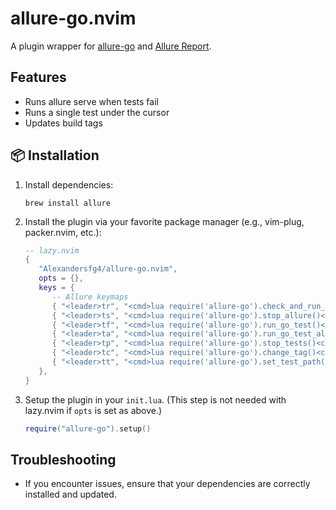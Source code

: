# allure-go.nvim

A plugin wrapper for [allure-go](https://github.com/ozontech/allure-go) and [Allure Report](https://allurereport.org/docs/install-for-macos/).

## Features
- Runs allure serve when tests fail
- Runs a single test under the cursor
- Updates build tags

## 📦 Installation
1. Install dependencies:
   ```
   brew install allure
   ```

2. Install the plugin via your favorite package manager (e.g., vim-plug, packer.nvim, etc.):
   ```lua
   -- lazy.nvim
   {
      "Alexandersfg4/allure-go.nvim",
      opts = {},
      keys = {
         -- Allure keymaps
         { "<leader>tr", "<cmd>lua require('allure-go').check_and_run_allure()<cr>", desc = "Run allure serve" },
         { "<leader>ts", "<cmd>lua require('allure-go').stop_allure()<cr>",          desc = "Stop allure serve" },
         { "<leader>tf", "<cmd>lua require('allure-go').run_go_test()<cr>",          desc = "Run test under cursor" },
         { "<leader>ta", "<cmd>lua require('allure-go').run_go_test_all()<cr>",      desc = "Run all tests" },
         { "<leader>tp", "<cmd>lua require('allure-go').stop_tests()<cr>",           desc = "Stop currently running test" },
         { "<leader>tc", "<cmd>lua require('allure-go').change_tag()<cr>",           desc = "Change build tag" },
         { "<leader>tt", "<cmd>lua require('allure-go').set_test_path()<cr>",        desc = "Change test path" }, -- Defalut ./...
      },
   }
   ```

3. Setup the plugin in your `init.lua`. (This step is not needed with lazy.nvim if `opts` is set as above.)
   ```lua
   require("allure-go").setup()
   ```

## Troubleshooting
- If you encounter issues, ensure that your dependencies are correctly installed and updated.

